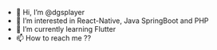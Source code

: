 - 👋 Hi, I’m @dgsplayer
- 👀 I’m interested in React-Native, Java SpringBoot and PHP
- 🌱 I’m currently learning Flutter
- 📫 How to reach me ??

<!---
dgsplayer/dgsplayer is a ✨ special ✨ repository because its `README.md` (this file) appears on your GitHub profile.
You can click the Preview link to take a look at your changes.
--->
